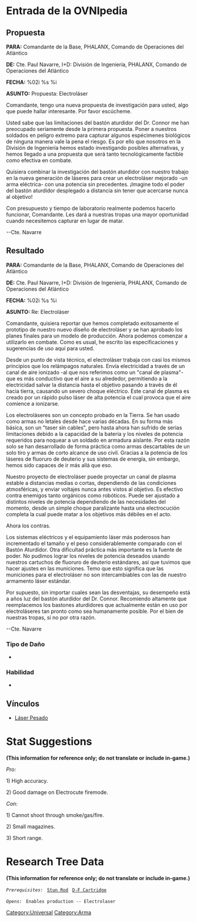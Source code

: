 # Entrada de la OVNIpedia

## Propuesta

**PARA:** Comandante de la Base, PHALANX, Comando de Operaciones del
Atlántico

**DE:** Cte. Paul Navarre, I+D: División de Ingeniería, PHALANX, Comando
de Operaciones del Atlántico

**FECHA:** %02i %s %i

**ASUNTO:** Propuesta: Electroláser

Comandante, tengo una nueva propuesta de investigación para usted, algo
que puede hallar interesante. Por favor escúcheme.

Usted sabe que las limitaciones del bastón aturdidor del Dr. Connor me
han preocupado seriamente desde la primera propuesta. Poner a nuestros
soldados en peligro extremo para capturar algunos espécimenes biológicos
de ninguna manera vale la pena el riesgo. Es por ello que nosotros en la
División de Ingeniería hemos estado investigando posibles alternativas,
y hemos llegado a una propuesta que será tanto tecnológicamente factible
como efectiva en combate.

Quisiera combinar la investigación del bastón aturdidor con nuestro
trabajo en la nueva generación de láseres para crear un electroláser
mejorado -un arma eléctrica- con una potencia sin precedentes. ¡Imagine
todo el poder del bastón aturdidor desplegado a distancia sin tener que
acercarse nunca al objetivo!

Con presupuesto y tiempo de laboratorio realmente podemos hacerlo
funcionar, Comandante. Les dará a nuestras tropas una mayor oportunidad
cuando necesitemos capturar en lugar de matar.

--Cte. Navarre

## Resultado

**PARA:** Comandante de la Base, PHALANX, Comando de Operaciones del
Atlántico

**DE:** Cte. Paul Navarre, I+D: División de Ingeniería, PHALANX, Comando
de Operaciones del Atlántico

**FECHA:** %02i %s %i

**ASUNTO:** Re: Electroláser

Comandante, quisiera reportar que hemos completado exitosamente el
prototipo de nuestro nuevo diseño de electroláser y se han aprobado los
planes finales para un modelo de producción. Ahora podemos comenzar a
utilizarlo en combate. Como es usual, he escrito las especificaciones y
sugerencias de uso aquí para usted.

Desde un punto de vista técnico, el electroláser trabaja con casi los
mismos principios que los relámpagos naturales. Envía electricidad a
través de un canal de aire ionizado -al que nos referimos como un "canal
de plasma"- que es más conductivo que el aire a su alrededor,
permitiendo a la electricidad salvar la distancia hasta el objetivo
pasando a través de él hacia tierra, causando un severo choque
eléctrico. Este canal de plasma es creado por un rápido pulso láser de
alta potencia el cual provoca que el aire comience a ionizarse.

Los electroláseres son un concepto probado en la Tierra. Se han usado
como armas no letales desde hace varias décadas. En su forma más básica,
son un "taser sin cables", pero hasta ahora han sufrido de serias
limitaciones debido a la capacidad de la batería y los niveles de
potencia requeridos para noquear a un soldado en armadura aislante. Por
esta razón solo se han desarrollado de forma práctica como armas
descartables de un solo tiro y armas de corto alcance de uso civil.
Gracias a la potencia de los láseres de fluoruro de deuterio y sus
sistemas de energía, sin embargo, hemos sido capaces de ir más allá que
eso.

Nuestro proyecto de electroláser puede proyectar un canal de plasma
estable a distancias medias o cortas, dependiendo de las condiciones
atmosféricas, y enviar voltajes nunca antes vistos al objetivo. Es
efectivo contra enemigos tanto orgánicos como robóticos. Puede ser
ajustado a distintos niveles de potencia dependiendo de las necesidades
del momento, desde un simple choque paralizante hasta una electrocución
completa la cual puede matar a los objetivos más débiles en el acto.

Ahora los contras.

Los sistemas eléctricos y el equipamiento láser más poderosos han
incrementado el tamaño y el peso considerablemente comparado con el
Bastón Aturdidor. Otra dificultad práctica más importante es la fuente
de poder. No pudimos lograr los niveles de potencia deseados usando
nuestros cartuchos de fluoruro de deuterio estándares, así que tuvimos
que hacer ajustes en las municiones. Temo que esto significa que las
municiones para el electroláser no son intercambiables con las de
nuestro armamento láser estándar.

Por supuesto, sin importar cuales sean las desventajas, su desempeño
está a años luz del bastón aturdidor del Dr. Connor. Recomiendo
altamente que reemplacemos los bastones aturdidores que actualmente
están en uso por electroláseres tan pronto como sea humanamente posible.
Por el bien de nuestras tropas, si no por otra razón.

--Cte. Navarre

### Tipo de Daño

-

### Habilidad

-

## Vínculos

- [Láser Pesado](Translation:Heavylaser_txt/es "wikilink")

# Stat Suggestions

**(This information for reference only; do not translate or include
in-game.)**

*Pro:*

1\) High accuracy.

2\) Good damage on Electrocute firemode.

*Con:*

1\) Cannot shoot through smoke/gas/fire.

2\) Small magazines.

3\) Short range.

# Research Tree Data

**(This information for reference only; do not translate or include
in-game.)**

*`Prerequisites:`*
` `[`Stun Rod`](Equipment/Secondary_Weapons/Stun_Rod "wikilink")
` `[`D-F Cartridge`](Equipment/Ammunition/D-F_Cartridge "wikilink")

*`Opens:`*
` Enables production -- Electrolaser`

[Category:Universal](Category:Universal "wikilink")
[Category:Arma](Category:Arma "wikilink")
